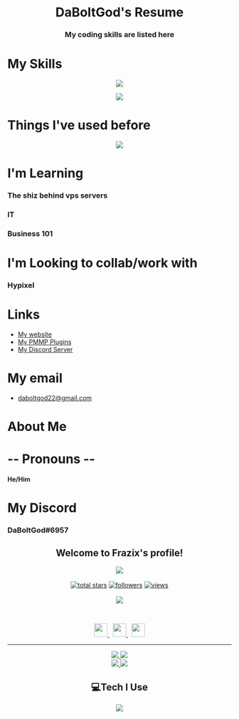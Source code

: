 <h1 align="center">DaBoltGod's Resume</h1>
<h3 align="center">My coding skills are listed here</h1>

# My Skills  

<p align="center">
  <a href="https://skillicons.dev">
    <img src="https://skillicons.dev/icons?i=js,html,css,bootstrap,cs,cpp,discord,bots,express,github,java,kotlin,linux,md,mongodb" />
  </a>
</p>
<p align="center">
  <a href="https://skillicons.dev">
    <img src="https://skillicons.dev/icons?i=mysql,nginx,nodejs,php,py,sqlite,ts" />
  </a>
</p>

# Things I've used before  
<p align="center">
  <a href="https://skillicons.dev">
    <img src="https://skillicons.dev/icons?i=aws,cloudflare,gcp,svg,vscode" />
  </a>
</p>  

# I'm Learning
### The shiz behind vps servers
### IT
### Business 101

# I'm Looking to collab/work with
### Hypixel

# Links

- [My website](https://daboltgod.ml)
- [My PMMP Plugins](https://poggit.pmmp.io/ci/daboltgod/)  
- [My Discord Server](https://discord.daboltgod.ml)  

# My email
- daboltgod22@gmail.com  

# About Me
# -- Pronouns --
#### He/Him

# My Discord  
### DaBoltGod#6957

<h2 align="center">
    Welcome to <strong>Frazix's </strong>profile!
</h2>
<p align="center">
  <a href="https://github.com/Frazix12/"><img src="https://readme-typing-svg.herokuapp.com/?lines=Full-stack%20web%20and%20app%20developer;Experienced%20Discord%20Bot%20Dev;A%20Lot%20of%20coding%20experience;Always%20learning%20new%20things&font=Fira%20Code&center=true&width=440&height=45&color=7856d5&vCenter=true&size=22"></a>
<br>
<br>

  <a href="https://github.com/daboltgod?tab=repositories&sort=stargazers">
    <img alt="total stars" title="Total stars on GitHub" src="https://custom-icon-badges.herokuapp.com/badge/dynamic/json?logo=star&color=55960c&labelColor=488207&label=Stars&style=for-the-badge&query=%24.stars&url=https://api.github-star-counter.workers.dev/user/daboltgod"/></a>
    
  <a href="https://github.com/daboltgod?tab=followers">
    <img alt="followers" title="Follow me on Github" src="https://custom-icon-badges.herokuapp.com/github/followers/daboltgod?color=236ad3&labelColor=1155ba&style=for-the-badge&logo=person-add&label=Follow&logoColor=white"/></a>
    
  <a href="https://github.com/daboltgod/Simple-View-Counter">
    <img alt="views" title="GitHub profile views" src="https://komarev.com/ghpvc/?username=daboltgod&color=blueviolet&style=for-the-badge"/></a>
    
<br>
<br>

<a href="https://discord.com/users/847030527822266378">
        <img src="https://lanyard-profile-readme.vercel.app/api/847030527822266378?theme=dark&bg=0d1117&animated=true&hideDiscrim=true&borderRadius=30px&idleMessage=Probably%20doing%20something%20else..."/>
    </a>
</p>
&nbsp;
<p align="center">
    <a href="https://github.com/daboltgod/">
        <img src="https://raw.githubusercontent.com/daboltgod/Frazix12/main/assets/icons/other/github.svg" width="30px" />
    </a>
    &nbsp;
    <a href="https://discord.com/users/847030527822266378">
        <img src="https://raw.githubusercontent.com/daboltgod/daboltgod/main/assets/icons/other/discord.svg" width="30px" />
    </a>
    &nbsp;
    <a href="https://www.youtube.com/c/CodeWithFrazix">
        <img src="https://raw.githubusercontent.com/daboltgod/daboltgod/main/assets/icons/other/youtube.svg" width="30px" />
    </a>

</p>
<hr/>
<p align="center">
    <a href="https://github.com/daboltgod/">
        <img src="https://github-readme-streak-stats.herokuapp.com?user=daboltgod&&theme=buefy-dark&background=0d1117" />
  </a>
  <a href="https://github.com/daboltgod/">
        <img src="https://github-readme-stats.vercel.app/api?username=daboltgod&show_icons=true&bg_color=0d1117&title_color=7856d5&text_color=fe3960" />
  </a>
<br>
<a href="https://github.com/daboltgod/">
        <img src="https://github-readme-stats.vercel.app/api/top-langs/?username=daboltgod&theme=github_dark&langs_count=8&layout=compact&bg_color=0d1117&title_color=7856d5&text_color=fe3960" />
  </a>
  <a href="https://github.com/daboltgod/">
        <img src="https://github-profile-trophy.vercel.app/?username=Frazix12&no-bg=true&no-frame=false&no-bg=false&margin-w=4&row=2&column=3" />
  </a>
</p>

<h2 align="center">
    💻Tech I Use
</h2>

<p align="center">
  <a href="https://frazix.tk">
    <img src="https://skillicons.dev/icons?i=aws,cloudflare,gcp,svg,vscode,js,html,css,bootstrap,cs,cpp,discord,bots,express,github,java,kotlin,linux,md,mongodb,mysql,nginx,nodejs,php,py,sqlite,ts&perline=8" />
  </a>
</p>

<!-- Variables -->
[mainClolor]: fe3960
